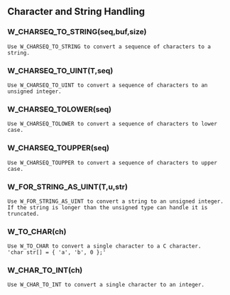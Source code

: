 ## Character and String Handling
    
### W_CHARSEQ_TO_STRING(seq,buf,size)
    Use W_CHARSEQ_TO_STRING to convert a sequence of characters to a string.
    
### W_CHARSEQ_TO_UINT(T,seq)
    Use W_CHARSEQ_TO_UINT to convert a sequence of characters to an unsigned integer.
    
### W_CHARSEQ_TOLOWER(seq)
    Use W_CHARSEQ_TOLOWER to convert a sequence of characters to lower case.
    
### W_CHARSEQ_TOUPPER(seq)
    Use W_CHARSEQ_TOUPPER to convert a sequence of characters to upper case.
    
### W_FOR_STRING_AS_UINT(T,u,str)
    Use W_FOR_STRING_AS_UINT to convert a string to an unsigned integer.
    If the string is longer than the unsigned type can handle it is truncated.
    
### W_TO_CHAR(ch)
    Use W_TO_CHAR to convert a single character to a C character.
    'char str[] = { 'a', 'b', 0 };'
    
### W_CHAR_TO_INT(ch)
    Use W_CHAR_TO_INT to convert a single character to an integer.
